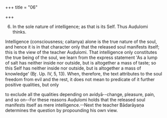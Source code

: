 +++
title = "06"

+++


6. In the sole nature of intelligence; as that is its Self. Thus Auḍulomi thinks.

Intelligence (consciousness; caitanya) alone is the true nature of the soul, and hence it is in that character only that the released soul manifests itself; this is the view of the teacher Auḍulomi. That intelligence only constitutes the true being of the soul, we learn from the express statement 'As a lump of salt has neither inside nor outside, but is altogether a mass of taste; so this Self has neither inside nor outside, but is altogether a mass of knowledge' (Br̥. Up. IV, 5, 13). When, therefore, the text attributes to the soul freedom from evil and the rest, it does not mean to predicate of it further positive qualities, but only

to exclude all the qualities depending on avidyā--change, pleasure, pain, and so on--For these reasons Auḍulomi holds that the released soul manifests itself as mere intelligence.--Next the teacher Bādarāyaṇa determines the question by propounding his own view.

